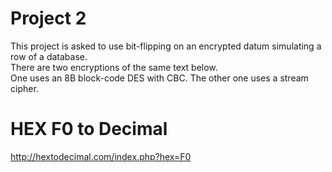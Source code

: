 # Project 2
This project is asked to use bit-flipping on an encrypted datum simulating a row of a database.   
There are two encryptions of the same text below.   
One uses an 8B block-code DES with CBC. The other one uses a stream cipher.  

# HEX F0 to Decimal  
http://hextodecimal.com/index.php?hex=F0  
